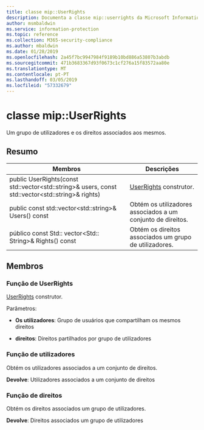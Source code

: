 ```yaml
---
title: classe mip::UserRights
description: Documenta a classe mip::userrights da Microsoft Information Protection (MIP) SDK.
author: msmbaldwin
ms.service: information-protection
ms.topic: reference
ms.collection: M365-security-compliance
ms.author: mbaldwin
ms.date: 01/28/2019
ms.openlocfilehash: 2a45f7bc9947984f9189b10bd886a53807b3abdb
ms.sourcegitcommit: 471b3683367d93f0673c1cf276a15f83572aa80e
ms.translationtype: MT
ms.contentlocale: pt-PT
ms.lasthandoff: 03/05/2019
ms.locfileid: "57332679"
---
```

# <a name="class-mipuserrights"></a>classe mip::UserRights 
Um grupo de utilizadores e os direitos associados aos mesmos.
  
## <a name="summary"></a>Resumo
 Membros                        | Descrições                                
--------------------------------|---------------------------------------------
public UserRights(const std::vector\<std::string\>& users, const std::vector\<std::string\>& rights)  |  [UserRights](class_mip_userrights.md) construtor.
public const std::vector\<std::string\>& Users() const  |  Obtém os utilizadores associados a um conjunto de direitos.
público const Std:: vector\<Std:: String\>& Rights() const  |  Obtém os direitos associados um grupo de utilizadores.
  
## <a name="members"></a>Membros
  
### <a name="userrights-function"></a>Função de UserRights
[UserRights](class_mip_userrights.md) construtor.

Parâmetros:  
* **Os utilizadores**: Grupo de usuários que compartilham os mesmos direitos 


* **direitos**: Direitos partilhados por grupo de utilizadores


  
### <a name="users-function"></a>Função de utilizadores
Obtém os utilizadores associados a um conjunto de direitos.

  
**Devolve**: Utilizadores associados a um conjunto de direitos
  
### <a name="rights-function"></a>Função de direitos
Obtém os direitos associados um grupo de utilizadores.

  
**Devolve**: Direitos associados um grupo de utilizadores
